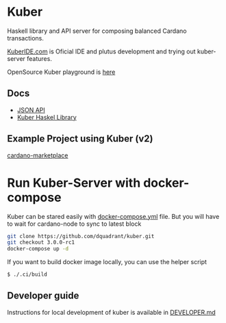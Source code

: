 Kuber
===========

Haskell library and API server for composing balanced Cardano transactions.

[KuberIDE.com](https://kuberide.com) is Oficial IDE and plutus development and trying out kuber-server features.

OpenSource Kuber playground is [here](https://dquadrant.github.io/kuber-playgrounnd/)


## Docs
 - [JSON API](https://kuberide.com/kuber/docs/intro)
 - [Kuber Haskel Library](https://dquadrant.github.io/kuber)

## Example Project using Kuber (v2)
[cardano-marketplace](https://github.com/dQuadrant/cardano-marketplace)


# Run Kuber-Server with docker-compose

Kuber can be stared easily with [docker-compose.yml](./docker-compose.yml) file. But you will have to wait for cardano-node to sync to latest block

```bash
git clone https://github.com/dquadrant/kuber.git
git checkout 3.0.0-rc1
docker-compose up -d
```


If you want to build docker image locally, you can use the helper script
```bash
$ ./.ci/build
```

## Developer guide
Instructions for local development of kuber is available in [DEVELOPER.md](DEVELOPER.md) 
